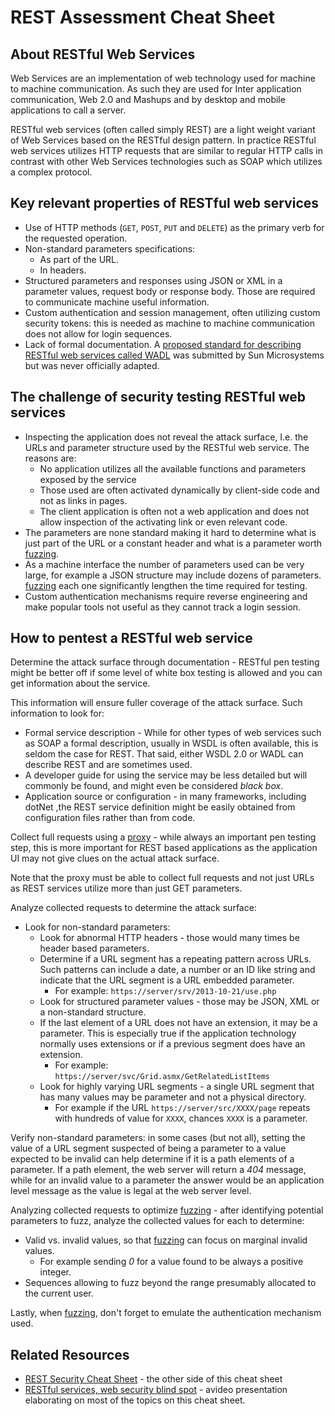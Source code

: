 # REST Assessment Cheat Sheet

## About RESTful Web Services

Web Services are an implementation of web technology used for machine to machine communication. As such they are used for Inter application communication, Web 2.0 and Mashups and by desktop and mobile applications to call a server.

RESTful web services (often called simply REST) are a light weight variant of Web Services based on the RESTful design pattern. In practice RESTful web services utilizes HTTP requests that are similar to regular HTTP calls in contrast with other Web Services technologies such as SOAP which utilizes a complex protocol.

## Key relevant properties of RESTful web services

- Use of HTTP methods (`GET`, `POST`, `PUT` and `DELETE`) as the primary verb for the requested operation.
- Non-standard parameters specifications:
    - As part of the URL.
    - In headers.
- Structured parameters and responses using JSON or XML in a parameter values, request body or response body. Those are required to communicate machine useful information.
- Custom authentication and session management, often utilizing custom security tokens: this is needed as machine to machine communication does not allow for login sequences.
- Lack of formal documentation. A [proposed standard for describing RESTful web services called WADL](https://www.w3.org/Submission/wadl/) was submitted by Sun Microsystems but was never officially adapted.

## The challenge of security testing RESTful web services

- Inspecting the application does not reveal the attack surface, I.e. the URLs and parameter structure used by the RESTful web service. The reasons are:
    - No application utilizes all the available functions and parameters exposed by the service
    - Those used are often activated dynamically by client-side code and not as links in pages.
    - The client application is often not a web application and does not allow inspection of the activating link or even relevant code.
- The parameters are none standard making it hard to determine what is just part of the URL or a constant header and what is a parameter worth [fuzzing](https://owasp.org/www-community/Fuzzing).
- As a machine interface the number of parameters used can be very large, for example a JSON structure may include dozens of parameters. [fuzzing](https://owasp.org/www-community/Fuzzing) each one significantly lengthen the time required for testing.
- Custom authentication mechanisms require reverse engineering and make popular tools not useful as they cannot track a login session.

## How to pentest a RESTful web service

Determine the attack surface through documentation - RESTful pen testing might be better off if some level of white box testing is allowed and you can get information about the service.

This information will ensure fuller coverage of the attack surface. Such information to look for:

- Formal service description - While for other types of web services such as SOAP a formal description, usually in WSDL is often available, this is seldom the case for REST. That said, either WSDL 2.0 or WADL can describe REST and are sometimes used.
- A developer guide for using the service may be less detailed but will commonly be found, and might even be considered *black box*.
- Application source or configuration - in many frameworks, including dotNet ,the REST service definition might be easily obtained from configuration files rather than from code.

Collect full requests using a [proxy](https://www.zaproxy.org/) - while always an important pen testing step, this is more important for REST based applications as the application UI may not give clues on the actual attack surface.

Note that the proxy must be able to collect full requests and not just URLs as REST services utilize more than just GET parameters.

Analyze collected requests to determine the attack surface:

- Look for non-standard parameters:
    - Look for abnormal HTTP headers - those would many times be header based parameters.
    - Determine if a URL segment has a repeating pattern across URLs. Such patterns can include a date, a number or an ID like string and indicate that the URL segment is a URL embedded parameter.
        - For example: `https://server/srv/2013-10-21/use.php`
    - Look for structured parameter values - those may be JSON, XML or a non-standard structure.
    - If the last element of a URL does not have an extension, it may be a parameter. This is especially true if the application technology normally uses extensions or if a previous segment does have an extension.
        - For example: `https://server/svc/Grid.asmx/GetRelatedListItems`
    - Look for highly varying URL segments - a single URL segment that has many values may be parameter and not a physical directory.
        - For example if the URL `https://server/src/XXXX/page` repeats with hundreds of value for `XXXX`, chances `XXXX` is a parameter.

Verify non-standard parameters: in some cases (but not all), setting the value of a URL segment suspected of being a parameter to a value expected to be invalid can help determine if it is a path elements of a parameter. If a path element, the web server will return a *404* message, while for an invalid value to a parameter the answer would be an application level message as the value is legal at the web server level.

Analyzing collected requests to optimize [fuzzing](https://owasp.org/www-community/Fuzzing) - after identifying potential parameters to fuzz, analyze the collected values for each to determine:

- Valid vs. invalid values, so that [fuzzing](https://owasp.org/www-community/Fuzzing) can focus on marginal invalid values.
    - For example sending *0* for a value found to be always a positive integer.
- Sequences allowing to fuzz beyond the range presumably allocated to the current user.

Lastly, when [fuzzing](https://owasp.org/www-community/Fuzzing), don't forget to emulate the authentication mechanism used.

## Related Resources

- [REST Security Cheat Sheet](https://cheatsheetseries.owasp.org/cheatsheets/REST_Security_Cheat_Sheet.html) - the other side of this cheat sheet
- [RESTful services, web security blind spot](https://www.youtube.com/watch?v=pWq4qGLAZHI) - avideo presentation elaborating on most of the topics on this cheat sheet.

